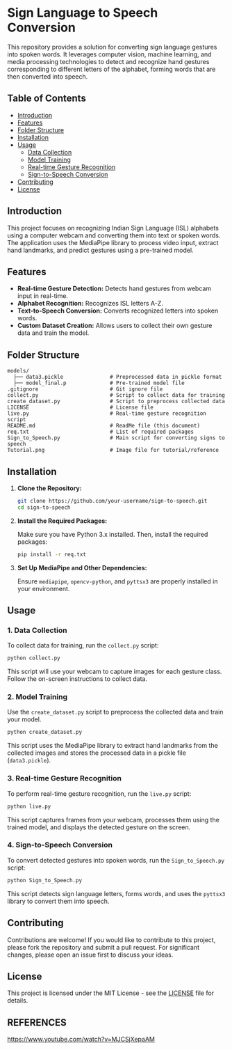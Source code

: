 # Sign Language to Speech Conversion

This repository provides a solution for converting sign language gestures into spoken words. It leverages computer vision, machine learning, and media processing technologies to detect and recognize hand gestures corresponding to different letters of the alphabet, forming words that are then converted into speech.

## Table of Contents
- [Introduction](#introduction)
- [Features](#features)
- [Folder Structure](#folder-structure)
- [Installation](#installation)
- [Usage](#usage)
  - [Data Collection](#data-collection)
  - [Model Training](#model-training)
  - [Real-time Gesture Recognition](#real-time-gesture-recognition)
  - [Sign-to-Speech Conversion](#sign-to-speech-conversion)
- [Contributing](#contributing)
- [License](#license)

## Introduction
This project focuses on recognizing Indian Sign Language (ISL) alphabets using a computer webcam and converting them into text or spoken words. The application uses the MediaPipe library to process video input, extract hand landmarks, and predict gestures using a pre-trained model.

## Features
- **Real-time Gesture Detection:** Detects hand gestures from webcam input in real-time.
- **Alphabet Recognition:** Recognizes ISL letters A-Z.
- **Text-to-Speech Conversion:** Converts recognized letters into spoken words.
- **Custom Dataset Creation:** Allows users to collect their own gesture data and train the model.

## Folder Structure

```
models/
  ├── data3.pickle               # Preprocessed data in pickle format
  ├── model_final.p              # Pre-trained model file
.gitignore                       # Git ignore file
collect.py                       # Script to collect data for training
create_dataset.py                # Script to preprocess collected data
LICENSE                          # License file
live.py                          # Real-time gesture recognition script
README.md                        # ReadMe file (this document)
req.txt                          # List of required packages
Sign_to_Speech.py                # Main script for converting signs to speech
Tutorial.png                     # Image file for tutorial/reference
```

## Installation

1. **Clone the Repository:**

    ```bash
    git clone https://github.com/your-username/sign-to-speech.git
    cd sign-to-speech
    ```

2. **Install the Required Packages:**

    Make sure you have Python 3.x installed. Then, install the required packages:

    ```bash
    pip install -r req.txt
    ```

3. **Set Up MediaPipe and Other Dependencies:**

    Ensure `mediapipe`, `opencv-python`, and `pyttsx3` are properly installed in your environment.

## Usage

### 1. Data Collection

To collect data for training, run the `collect.py` script:

```bash
python collect.py
```

This script will use your webcam to capture images for each gesture class. Follow the on-screen instructions to collect data.

### 2. Model Training

Use the `create_dataset.py` script to preprocess the collected data and train your model.

```bash
python create_dataset.py
```

This script uses the MediaPipe library to extract hand landmarks from the collected images and stores the processed data in a pickle file (`data3.pickle`).

### 3. Real-time Gesture Recognition

To perform real-time gesture recognition, run the `live.py` script:

```bash
python live.py
```

This script captures frames from your webcam, processes them using the trained model, and displays the detected gesture on the screen.

### 4. Sign-to-Speech Conversion

To convert detected gestures into spoken words, run the `Sign_to_Speech.py` script:

```bash
python Sign_to_Speech.py
```

This script detects sign language letters, forms words, and uses the `pyttsx3` library to convert them into speech.

## Contributing

Contributions are welcome! If you would like to contribute to this project, please fork the repository and submit a pull request. For significant changes, please open an issue first to discuss your ideas.

## License

This project is licensed under the MIT License - see the [LICENSE](LICENSE) file for details.

## REFERENCES
https://www.youtube.com/watch?v=MJCSjXepaAM
